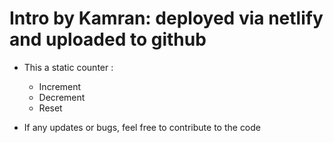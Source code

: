 # Intro by Kamran: deployed via netlify and uploaded to github
- This a static counter :
    * Increment
    * Decrement
    * Reset

- If any updates or bugs, feel free to contribute to the code